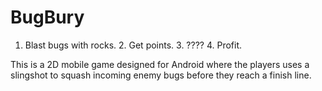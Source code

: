 # BugBury
1. Blast bugs with rocks. 2. Get points. 3. ???? 4. Profit.

This is a 2D mobile game designed for Android where the players uses a slingshot to squash incoming enemy bugs before they reach a finish line.
